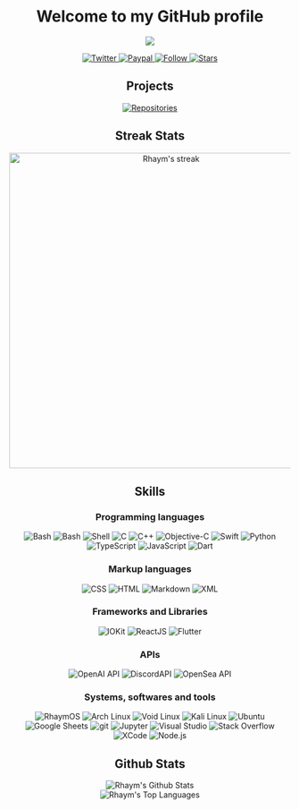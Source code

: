 <h1 align="center">Welcome to my GitHub profile</h1>

<p align="center">
  <a href="https://github.com/rhaym-tech">
    <img src="https://readme-typing-svg.herokuapp.com?size=30&duration=3000&color=FF0000&center=true&lines=Rhaym;Jailbreaker;JB+Tweaks+Developer;UI/UX+Designer;Frontend+developer;iOS/MacOS+apps+dev;Games+developer">
  </a>
</p>

<p align="center">
  <a href="https://twitter.com/UchihaRhaym">
    <img src="https://custom-icon-badges.demolab.com/badge/Twitter-@UchihaRhaym-blue.svg?logo=twitter&logoColor=white" alt="Twitter">
  </a>
  <a href="https://www.paypal.com/myaccount/transfer/homepage" target="_blank">
    <img src="https://custom-icon-badges.demolab.com/badge/Paypal-@RhaymTech-blue.svg?logo=paypal&logoColor=white" alt="Paypal">
  </a>
  <a href="#" target="_blank">
    <img src="https://custom-icon-badges.demolab.com/badge/Follow%20me-7-red.svg?logo=follow&logoColor=white" alt="Follow">
  </a>
  <a href="#" target="_blank">
    <img src="https://custom-icon-badges.demolab.com/badge/Stars-15-green.svg?logo=star&logoColor=white" alt="Stars">
  </a>
</p>

<h2 align="center">Projects</h2>

<p align="center">
  <a href="https://github.com/rhaym-tech?tab=repositories"><img alt="Repositories" src="https://custom-icon-badges.demolab.com/badge/Check%20repostories-28-violet.svg?logo=repo&logoColor=white"/></a>
</p>

<h2 align="center">Streak Stats</h2>

<p align="center">
  <img width="564" alt="Rhaym's streak" src="http://github-readme-streak-stats.herokuapp.com?user=rhaym-tech&theme=windows-dark&hide_border=true&mode=weekly"/>
</p>

<h2 align="center">Skills</h2>

<h3 align="center">Programming languages</h3>
<p align="center"><img alt="Bash" src="https://img.shields.io/badge/Bash-121011.svg?logo=gnu-bash&logoColor=white">
   <img alt="Bash" src="https://img.shields.io/badge/ACPI%20Source%20Language-blue?logo=acpi&logoColor=white">
   <img alt="Shell" src="https://img.shields.io/badge/Shell%20scripting-gray?logo=shell&logoColor=white">
   <img alt="C" src="https://custom-icon-badges.herokuapp.com/badge/C-03599C.svg?logo=c-in-hexagon&logoColor=white">
   <img alt="C++" src="https://custom-icon-badges.herokuapp.com/badge/C++-9C033A.svg?logo=cpp2&logoColor=white">
   <img alt="Objective-C" src="https://custom-icon-badges.herokuapp.com/badge/Objective%20C-gold.svg?logo=apple&logoColor=black">
   <img alt="Swift" src="https://custom-icon-badges.herokuapp.com/badge/Swift-FF4700.svg?logo=swift&logoColor=white">
   <img alt="Python" src="https://img.shields.io/badge/Python-14354C.svg?logo=python&logoColor=white">
   <img alt="TypeScript" src="https://img.shields.io/badge/TypeScript-3178C6.svg?logo=TypeScript&logoColor=white">
   <img alt="JavaScript" src="https://img.shields.io/badge/JavaScript-F7DF1E.svg?logo=javascript&logoColor=black">
   <img alt="Dart" src="https://img.shields.io/badge/Dart-blue.svg?logo=dart&logoColor=white">

<h3 align="center">Markup languages</h3>

<p align="center">
    <img alt="CSS" src="https://img.shields.io/badge/CSS-1572B6.svg?logo=css3&logoColor=white">
    <img alt="HTML" src="https://img.shields.io/badge/HTML-E34F26.svg?logo=html5&logoColor=white">
    <img alt="Markdown" src="https://img.shields.io/badge/Markdown-000000.svg?logo=markdown&logoColor=white">
    <img alt="XML" src="https://img.shields.io/badge/XML-e0982c.svg?logo=svg&logoColor=white">
</p>

<h3 align="center">Frameworks and Libraries</h3>

<p align="center">
    <img alt="IOKit" src="https://img.shields.io/badge/IOKit-20232a.svg?logo=apple&logoColor=white">
    <img alt="ReactJS" src="https://img.shields.io/badge/ReactJS-20232a.svg?logo=react&logoColor=%2361DAFB">
    <img alt="Flutter" src="https://img.shields.io/badge/Flutter-blue.svg?logo=flutter&logoColor=white">
</p>

<h3 align="center">APIs</h3>

<p align="center">
    <img alt="OpenAI API" src="https://img.shields.io/badge/OpenAI-412991.svg?logo=OpenAI&logoColor=white">
    <img alt="DiscordAPI" src="https://img.shields.io/badge/DiscordAPI-5865F2.svg?logo=Discord&logoColor=white">
    <img alt="OpenSea API" src="https://img.shields.io/badge/OpenSea-2081E2.svg?logo=opensea&logoColor=white">
</p>


<h3 align="center">Systems, softwares and tools</h3>

<p align="center">
    <img alt="RhaymOS" src="https://img.shields.io/badge/RhaymOS-FF0000.svg?logo=Revolut&logoColor=white">
    <img alt="Arch Linux" src="https://img.shields.io/badge/Arch%20Linux-1793D1.svg?logo=Arch%20Linux&logoColor=white">
    <img alt="Void Linux" src="https://img.shields.io/badge/Void%20Linux-50C878.svg?logo=vagrant&logoColor=white">
    <img alt="Kali Linux" src="https://img.shields.io/badge/Kali%20Linux-blue.svg?logo=kali-linux&logoColor=white">
    <img alt="Ubuntu" src="https://img.shields.io/badge/Ubuntu-ff7400?logo=ubuntu&logoColor=white">
    <img alt="Google Sheets" src="https://img.shields.io/badge/Google%20Sheets-34A853.svg?logo=google%20sheets&logoColor=white">
    <img alt="git" src="https://img.shields.io/badge/git-blue?logo=git&logoColor=white">
    <img alt="Jupyter" src="https://img.shields.io/badge/Jupyter-F37626.svg?logo=Jupyter&logoColor=white">
    <img alt="Visual Studio" src="https://img.shields.io/badge/visualstudio-purple?logo=visualstudio&logoColor=white">
    <img alt="Stack Overflow" src="https://img.shields.io/badge/-Stack%20Overflow-FE7A16?logo=stack-overflow&logoColor=white">
    <img alt="XCode" src="https://img.shields.io/badge/Xcode-blue.svg?logo=xcode&logoColor=white">
    <img alt="Node.js" src="https://img.shields.io/badge/Node.js-43853D.svg?logo=node.js&logoColor=white">
</p>

<h2 align="center">Github Stats</h2>
<p align="center">
<img alt="Rhaym's Github Stats" src="https://github-readme-stats.vercel.app/api?username=rhaym-tech&show_icons=true&theme=github_dark"/>
<br>
<img alt="Rhaym's Top Languages" src="https://github-readme-stats.vercel.app/api/top-langs/?username=rhaym-tech&show_icons=true&theme=github_dark&langs_count=12"/>
</p>
